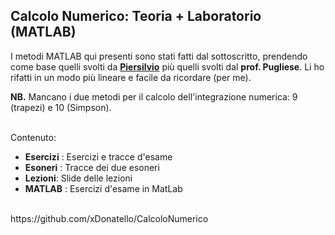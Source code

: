 ## Calcolo Numerico: Teoria + Laboratorio (MATLAB)

I metodi MATLAB qui presenti sono stati fatti dal sottoscritto, prendendo come base quelli svolti da **[Piersilvio](https://github.com/Piersilvio/MATLAB)** più quelli svolti dal **prof. Pugliese**.
Li ho rifatti in un modo più lineare e facile da ricordare (per me).

**NB.** Mancano i due metodi per il calcolo dell'integrazione numerica: 9 (trapezi) e 10 (Simpson).
<br><br>

Contenuto:
- **Esercizi** : Esercizi e tracce d'esame
- **Esoneri** : Tracce dei due esoneri
- **Lezioni**: Slide delle lezioni
- **MATLAB** : Esercizi d'esame in MatLab

<br>
https://github.com/xDonatello/CalcoloNumerico
